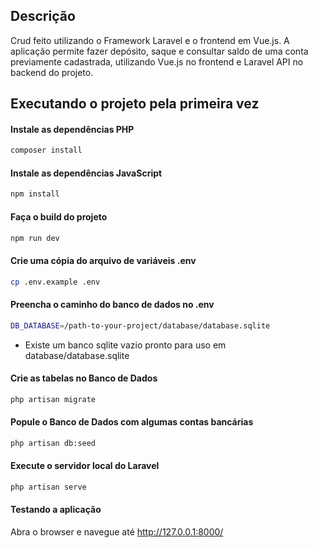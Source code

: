 ## Descrição
Crud feito utilizando o Framework Laravel e o frontend em Vue.js. A aplicação permite fazer depósito, saque e consultar saldo de uma conta previamente cadastrada, utilizando Vue.js no frontend e Laravel API no backend do projeto.

## Executando o projeto pela primeira vez

#### Instale as dependências PHP

```bash
composer install
```

#### Instale as dependências JavaScript

```bash
npm install
```

#### Faça o build do projeto

```bash
npm run dev
```

#### Crie uma cópia do arquivo de variáveis .env

```bash
cp .env.example .env
```

#### Preencha o caminho do banco de dados no .env 

```bash
DB_DATABASE=/path-to-your-project/database/database.sqlite
```

* Existe um banco sqlite vazio pronto para uso em database/database.sqlite

#### Crie as tabelas no Banco de Dados

```bash
php artisan migrate
```

#### Popule o Banco de Dados com algumas contas bancárias

```bash
php artisan db:seed
```

#### Execute o servidor local do Laravel

```bash
php artisan serve
```

#### Testando a aplicação

Abra o browser e navegue até http://127.0.0.1:8000/